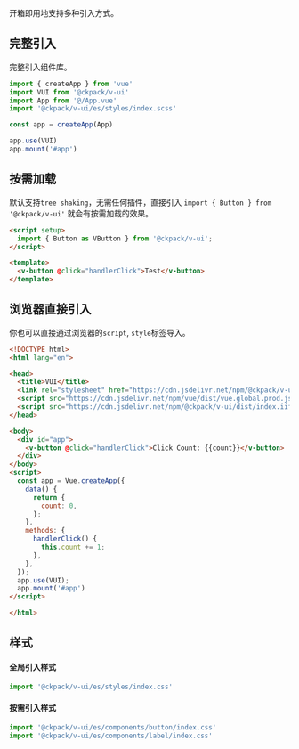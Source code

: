开箱即用地支持多种引入方式。

## 完整引入

完整引入组件库。

```js
import { createApp } from 'vue'
import VUI from '@ckpack/v-ui'
import App from '@/App.vue'
import '@ckpack/v-ui/es/styles/index.scss'

const app = createApp(App)

app.use(VUI)
app.mount('#app')
```

## 按需加载

默认支持`tree shaking`，无需任何插件，直接引入 `import { Button } from '@ckpack/v-ui'` 就会有按需加载的效果。

```html
<script setup>
  import { Button as VButton } from '@ckpack/v-ui';
</script>

<template>
  <v-button @click="handlerClick">Test</v-button>
</template>
```

## 浏览器直接引入

你也可以直接通过浏览器的`script`, `style`标签导入。

```html
<!DOCTYPE html>
<html lang="en">

<head>
  <title>VUI</title>
  <link rel="stylesheet" href="https://cdn.jsdelivr.net/npm/@ckpack/v-ui/dist/index.css">
  <script src="https://cdn.jsdelivr.net/npm/vue/dist/vue.global.prod.js"></script>
  <script src="https://cdn.jsdelivr.net/npm/@ckpack/v-ui/dist/index.iife.js"></script>
</head>

<body>
  <div id="app">
    <v-button @click="handlerClick">Click Count: {{count}}</v-button>
  </div>
</body>
<script>
  const app = Vue.createApp({
    data() {
      return {
        count: 0,
      };
    },
    methods: {
      handlerClick() {
        this.count += 1;
      },
    },
  });
  app.use(VUI);
  app.mount('#app')
</script>

</html>
```

## 样式
#### 全局引入样式

```js
import '@ckpack/v-ui/es/styles/index.css'
```

#### 按需引入样式

```js
import '@ckpack/v-ui/es/components/button/index.css'
import '@ckpack/v-ui/es/components/label/index.css'
```
